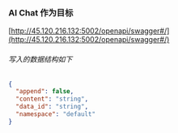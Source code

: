 ### AI Chat 作为目标

[http://45.120.216.132:5002/openapi/swagger#/](http://45.120.216.132:5002/openapi/swagger#/)

###### 写入的数据结构如下

```json
{
  "append": false,
  "content": "string",
  "data_id": "string",
  "namespace": "default"
}
```